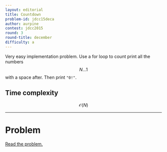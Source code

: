 ```yaml
---
layout: editorial
title: Countdown
problem-id: jdcc15deca
author: aurpine
contest: jdcc2015
round: 3
round-title: december
difficulty: a
---
```


Very easy implementation problem. Use a for loop to count print all the numbers $$N \dots 1$$ with a space after. Then print ``"0!"``.

## Time complexity
$$\mathcal{O}(N)$$

---

# Problem
[Read the problem.](/cpt-problems/jdcc/2015/december/a)
